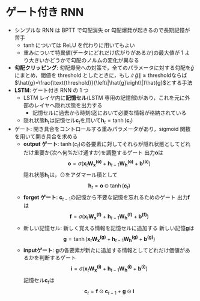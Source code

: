 # ゲート付き RNN

- シンプルな RNN は BPTT で勾配消失 or 勾配爆発が起きるので長期記憶が苦手
  - $\tanh$については ReLU を代わりに用いてもよい
  - 重みについて特異値(データにどれだけ広がりがあるか)の最大値が 1 より大きいかどうかで勾配のノルムの変化が異なる
- **勾配クリッピング**: 勾配爆発への対策で，全てのパラメータに対する勾配を$\hat{g}$にまとめ，閾値を threshold としたときに，もし$\left\|\hat{g}\right\|\geq\text{threshold}$ならば$\hat{g}=\frac{\text{threshold}}{\left\|\hat{g}\right\|}\hat{g}$とする手法
- **LSTM**: ゲート付き RNN の 1 つ
  - LSTM レイヤ内に**記憶セル**(LSTM 専用の記憶部)があり，これを元に外部のレイヤへ隠れ状態を出力する
    - 記憶セルに過去から時刻$t$迄において必要な情報が格納されている
  - 隠れ状態$\bm{h}_t$は記憶セル$\bm{c}_t$を用いて$\bm{h}_t=\tanh\left(\bm{c}_t\right)$
- ゲート: 開き具合をコントロールする重みパラメータがあり，sigmoid 関数を用いて開き具合を求める
  - **output ゲート**: $\tanh(c_t)$の各要素に対してそれらが隠れ状態としてどれだけ重要か(次へ何%だけ通すか)を調整するゲート
  出力$\bm{o}$は
    $$
    \bm{o}=\sigma\left(\bm{x}_t\bm{W_x^{\left(o\right)}}+\bm{h}_{t-1}\bm{W_h^{\left(o\right)}}+\bm{b^{\left(o\right)}}\right)
    $$
  隠れ状態$\bm{h}_t$は，$\odot$をアダマール積として
  $$
  \bm{h}_t=\bm{o}\odot\tanh\left(\bm{c}_t\right)
  $$
  - **forget ゲート**: $\bm{c}_{t-1}$の記憶から不要な記憶を忘れるためのゲート
    出力$\bm{f}$は
    $$
    \bm{f}=\sigma\left(\bm{x}_t\bm{W_x^{\left(f\right)}}+\bm{h}_{t-1}\bm{W_h^{\left(f\right)}}+\bm{b^{\left(f\right)}}\right)
    $$
  - 新しい記憶セル: 新しく覚える情報を記憶セルに追加する
    新しい記憶$\bm{g}$は
    $$
    \bm{g}=\tanh\left(\bm{x}_t\bm{W_x^{\left(g\right)}}+\bm{h}_{t-1}\bm{W_h^{\left(g\right)}}+\bm{b^{\left(g\right)}}\right)
    $$
  - **inputゲート**: $\bm{g}$の各要素が新たに追加する情報としてどれだけ価値があるかを判断するゲート
    $$
    \bm{i}=\sigma\left(\bm{x}_t\bm{W_x^{\left(i\right)}}+\bm{h}_{t-1}\bm{W_h^{\left(i\right)}}+\bm{b^{\left(i\right)}}\right)
    $$
    記憶セル$\bm{c}_t$は
    $$
    \bm{c}_t=\bm{f}\odot\bm{c}_{t-1}+\bm{g}\odot\bm{i}
    $$
